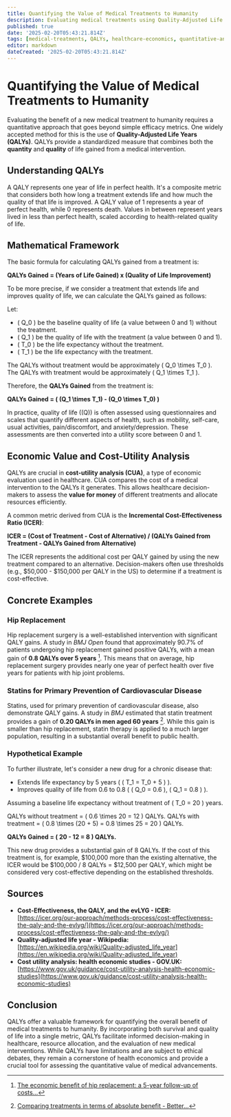 ```yaml
---
title: Quantifying the Value of Medical Treatments to Humanity
description: Evaluating medical treatments using Quality-Adjusted Life Years (QALYs) to measure both quantity and quality of life improvements.
published: true
date: '2025-02-20T05:43:21.814Z'
tags: [medical-treatments, QALYs, healthcare-economics, quantitative-analysis]
editor: markdown
dateCreated: '2025-02-20T05:43:21.814Z'
---
```

# Quantifying the Value of Medical Treatments to Humanity

Evaluating the benefit of a new medical treatment to humanity requires a quantitative approach that goes beyond simple efficacy metrics.  One widely accepted method for this is the use of **Quality-Adjusted Life Years (QALYs)**. QALYs provide a standardized measure that combines both the **quantity** and **quality** of life gained from a medical intervention.

## Understanding QALYs

A QALY represents one year of life in perfect health.  It's a composite metric that considers both how long a treatment extends life and how much the quality of that life is improved.  A QALY value of 1 represents a year of perfect health, while 0 represents death.  Values in between represent years lived in less than perfect health, scaled according to health-related quality of life.

## Mathematical Framework

The basic formula for calculating QALYs gained from a treatment is:

**QALYs Gained = (Years of Life Gained) x (Quality of Life Improvement)**

To be more precise, if we consider a treatment that extends life and improves quality of life, we can calculate the QALYs gained as follows:

Let:

- \( Q_0 \) be the baseline quality of life (a value between 0 and 1) without the treatment.
- \( Q_1 \) be the quality of life with the treatment (a value between 0 and 1).
- \( T_0 \) be the life expectancy without the treatment.
- \( T_1 \) be the life expectancy with the treatment.

The QALYs without treatment would be approximately \( Q_0 \times T_0 \).
The QALYs with treatment would be approximately \( Q_1 \times T_1 \).

Therefore, the **QALYs Gained** from the treatment is:

**QALYs Gained =  \( (Q_1 \times T_1) - (Q_0 \times T_0) \)**

In practice, quality of life (\(Q\)) is often assessed using questionnaires and scales that quantify different aspects of health, such as mobility, self-care, usual activities, pain/discomfort, and anxiety/depression. These assessments are then converted into a utility score between 0 and 1.

## Economic Value and Cost-Utility Analysis

QALYs are crucial in **cost-utility analysis (CUA)**, a type of economic evaluation used in healthcare. CUA compares the cost of a medical intervention to the QALYs it generates.  This allows healthcare decision-makers to assess the **value for money** of different treatments and allocate resources efficiently.

A common metric derived from CUA is the **Incremental Cost-Effectiveness Ratio (ICER)**:

**ICER = (Cost of Treatment - Cost of Alternative) / (QALYs Gained from Treatment - QALYs Gained from Alternative)**

The ICER represents the additional cost per QALY gained by using the new treatment compared to an alternative.  Decision-makers often use thresholds (e.g., $50,000 - $150,000 per QALY in the US) to determine if a treatment is cost-effective.

## Concrete Examples

### Hip Replacement

Hip replacement surgery is a well-established intervention with significant QALY gains. A study in *BMJ Open* found that approximately 90.7% of patients undergoing hip replacement gained positive QALYs, with a mean gain of **0.8 QALYs over 5 years** [^1]. This means that on average, hip replacement surgery provides nearly one year of perfect health over five years for patients with hip joint problems.

[^1]: [The economic benefit of hip replacement: a 5-year follow-up of costs...](https://bmjopen.bmj.com/content/2/3/e000752)

### Statins for Primary Prevention of Cardiovascular Disease

Statins, used for primary prevention of cardiovascular disease, also demonstrate QALY gains. A study in *BMJ* estimated that statin treatment provides a gain of **0.20 QALYs in men aged 60 years** [^2]. While this gain is smaller than hip replacement, statin therapy is applied to a much larger population, resulting in a substantial overall benefit to public health.

[^2]: [Comparing treatments in terms of absolute benefit - Better...](https://www.ncbi.nlm.nih.gov/books/NBK426103/)


### Hypothetical Example

To further illustrate, let's consider a new drug for a chronic disease that:

- Extends life expectancy by 5 years ( \( T_1 = T_0 + 5 \) ).
- Improves quality of life from 0.6 to 0.8 ( \( Q_0 = 0.6 \), \( Q_1 = 0.8 \) ).

Assuming a baseline life expectancy without treatment of \( T_0 = 20 \) years.

QALYs without treatment = \( 0.6 \times 20 = 12 \) QALYs.
QALYs with treatment = \( 0.8 \times (20 + 5) = 0.8 \times 25 = 20 \) QALYs.

**QALYs Gained = \( 20 - 12 = 8 \) QALYs.**

This new drug provides a substantial gain of 8 QALYs.  If the cost of this treatment is, for example, $100,000 more than the existing alternative, the ICER would be $100,000 / 8 QALYs = $12,500 per QALY, which might be considered very cost-effective depending on the established thresholds.

## Sources

- **Cost-Effectiveness, the QALY, and the evLYG - ICER:** [https://icer.org/our-approach/methods-process/cost-effectiveness-the-qaly-and-the-evlyg/](https://icer.org/our-approach/methods-process/cost-effectiveness-the-qaly-and-the-evlyg/)
- **Quality-adjusted life year - Wikipedia:** [https://en.wikipedia.org/wiki/Quality-adjusted_life_year](https://en.wikipedia.org/wiki/Quality-adjusted_life_year)
- **Cost utility analysis: health economic studies - GOV.UK:** [https://www.gov.uk/guidance/cost-utility-analysis-health-economic-studies](https://www.gov.uk/guidance/cost-utility-analysis-health-economic-studies)

## Conclusion

QALYs offer a valuable framework for quantifying the overall benefit of medical treatments to humanity. By incorporating both survival and quality of life into a single metric, QALYs facilitate informed decision-making in healthcare, resource allocation, and the evaluation of new medical interventions.  While QALYs have limitations and are subject to ethical debates, they remain a cornerstone of health economics and provide a crucial tool for assessing the quantitative value of medical advancements.

